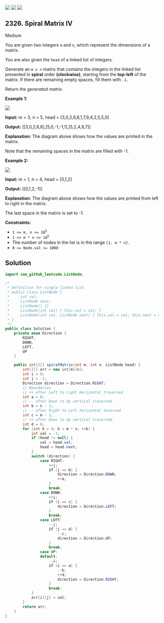 [![](https://img.shields.io/github/stars/javadev/LeetCode-in-Java?label=Stars&style=flat-square)](https://github.com/javadev/LeetCode-in-Java)
[![](https://img.shields.io/github/forks/javadev/LeetCode-in-Java?label=Fork%20me%20on%20GitHub%20&style=flat-square)](https://github.com/javadev/LeetCode-in-Java/fork)
[![](https://img.shields.io/badge/-LeetCode%20in%20Kotlin-blue?style=flat-square)](https://github.com/javadev/LeetCode-in-Kotlin)

## 2326\. Spiral Matrix IV

Medium

You are given two integers `m` and `n`, which represent the dimensions of a matrix.

You are also given the `head` of a linked list of integers.

Generate an `m x n` matrix that contains the integers in the linked list presented in **spiral** order **(clockwise)**, starting from the **top-left** of the matrix. If there are remaining empty spaces, fill them with `-1`.

Return _the generated matrix_.

**Example 1:**

![](https://assets.leetcode.com/uploads/2022/05/09/ex1new.jpg)

**Input:** m = 3, n = 5, head = [3,0,2,6,8,1,7,9,4,2,5,5,0]

**Output:** [[3,0,2,6,8],[5,0,-1,-1,1],[5,2,4,9,7]]

**Explanation:** The diagram above shows how the values are printed in the matrix.

Note that the remaining spaces in the matrix are filled with -1.

**Example 2:**

![](https://assets.leetcode.com/uploads/2022/05/11/ex2.jpg)

**Input:** m = 1, n = 4, head = [0,1,2]

**Output:** [[0,1,2,-1]]

**Explanation:** The diagram above shows how the values are printed from left to right in the matrix.

The last space in the matrix is set to -1.

**Constraints:**

*   <code>1 <= m, n <= 10<sup>5</sup></code>
*   <code>1 <= m * n <= 10<sup>5</sup></code>
*   The number of nodes in the list is in the range `[1, m * n]`.
*   `0 <= Node.val <= 1000`

## Solution

```java
import com_github_leetcode.ListNode;

/*
 * Definition for singly-linked list.
 * public class ListNode {
 *     int val;
 *     ListNode next;
 *     ListNode() {}
 *     ListNode(int val) { this.val = val; }
 *     ListNode(int val, ListNode next) { this.val = val; this.next = next; }
 * }
 */
public class Solution {
    private enum Direction {
        RIGHT,
        DOWN,
        LEFT,
        UP
    }

    public int[][] spiralMatrix(int m, int n, ListNode head) {
        int[][] arr = new int[m][n];
        int i = 0;
        int j = -1;
        Direction direction = Direction.RIGHT;
        // Boundaries
        // ++ after Left to right Horizontal traversed
        int a = 0;
        // -- after Down to Up vertical traversed
        int b = n - 1;
        // -- after Right to Left horizontal teversed
        int c = m - 1;
        // ++ after Down to Up vertical traversed
        int d = 0;
        for (int k = 0; k < m * n; ++k) {
            int val = -1;
            if (head != null) {
                val = head.val;
                head = head.next;
            }
            switch (direction) {
                case RIGHT:
                    ++j;
                    if (j == b) {
                        direction = Direction.DOWN;
                        ++a;
                    }
                    break;
                case DOWN:
                    ++i;
                    if (i == c) {
                        direction = Direction.LEFT;
                    }
                    break;
                case LEFT:
                    --j;
                    if (j == d) {
                        --c;
                        direction = Direction.UP;
                    }
                    break;
                case UP:
                default:
                    --i;
                    if (i == a) {
                        --b;
                        ++d;
                        direction = Direction.RIGHT;
                    }
                    break;
            }
            arr[i][j] = val;
        }
        return arr;
    }
}
```